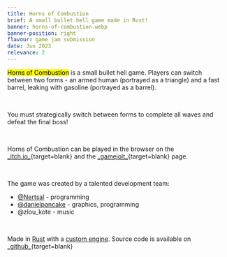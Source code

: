 ```yaml
---
title: Horns of Combustion
brief: A small bullet hell game made in Rust!
banner: horns-of-combustion.webp
banner-position: right
flavour: game jam submission
date: Jun 2023
relevance: 2
---
```


<mark class="highlight">Horns of Combustion</mark> is a small bullet hell game. Players can switch between two forms - an armed human (portrayed as a triangle) and a fast barrel, leaking with gasoline (portrayed as a barrel).

<br />

You must strategically switch between forms to complete all waves and defeat the final boss!

<br />

Horns of Combustion can be played in the browser on the [\_itch.io\_](https://nertsal.itch.io/horns-of-combustion){target=blank} and the [\_gamejolt\_](https://gamejolt.com/games/horns_of_combustion/818036){target=blank} page.

<br />

The game was created by a talented development team:

- [@Nertsal](https://github.com/Nertsal) - programming
- [@danielpancake](https://github.com/danielpancake) - graphics, programming
- @zlou_kote - music

<br />

Made in [Rust](https://www.rust-lang.org/) with a [custom engine](https://github.com/geng-engine/geng). Source code is available on [\_github\_](https://github.com/Nertsal/anlaut-4){target=blank}
